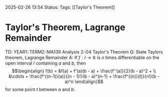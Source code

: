 2025-02-26 13:54
Status: 
Tags: [[Taylor's Theorem]]
# Taylor's Theorem, Lagrange Remainder

TD: YEAR1::TERM2::MA139 Analysis 2::04 Taylor's Theorem
Q: State Taylors theorem, Lagrange Remainder
A: If $f : I \rightarrow \mathbb{R}$ is $n$ times differentiable on the open interval $I$ containing $a$ and $b$, then $$\begin{align}
f(b) = &f(a) + f'(a)(b - a) + \frac{f''(a)}{2}(b - a)^2 + \\
&\cdots + \frac{f^{(n-1)}(a)}{(n - 1)!}(b - a)^{n-1} + \frac{f^{(n)}(t)}{n!}(b - a)^n 
\end{align}$$for some point $t$ between $a$ and $b$.
<!--ID: 1740581151617-->
